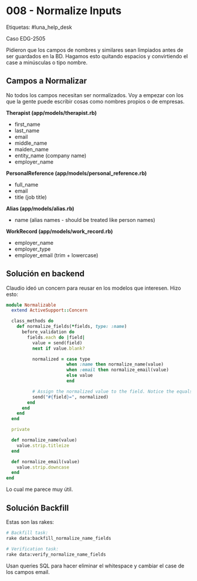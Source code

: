 # 008 - Normalize Inputs

Etiquetas: #luna_help_desk 

Caso EDG-2505

Pidieron que los campos de nombres y similares sean limpiados antes de ser guardados en la BD. Hagamos esto quitando espacios y convirtiendo el case a minúsculas o tipo nombre.

## Campos a Normalizar

No todos los campos necesitan ser normalizados. Voy a empezar con los que la gente puede escribir cosas como nombres propios o de empresas.

**Therapist (app/models/therapist.rb)**

- first_name
- last_name
- email
- middle_name
- maiden_name
- entity_name (company name)
- employer_name

**PersonalReference (app/models/personal_reference.rb)**

- full_name
- email
- title (job title)

**Alias (app/models/alias.rb)**

- name (alias names - should be treated like person names)

**WorkRecord (app/models/work_record.rb)**

- employer_name
- employer_type
- employer_email (trim + lowercase)

## Solución en backend

Claudio ideó un concern para reusar en los modelos que interesen. Hizo esto:
```ruby
module Normalizable
  extend ActiveSupport::Concern

  class_methods do
    def normalize_fields(*fields, type: :name)
      before_validation do
        fields.each do |field|
          value = send(field)
          next if value.blank?

          normalized = case type
                       when :name then normalize_name(value)
                       when :email then normalize_email(value)
                       else value
                       end

          # Assign the normalized value to the field. Notice the equals sign.
          send("#{field}=", normalized)
        end
      end
    end
  end

  private

  def normalize_name(value)
    value.strip.titleize
  end

  def normalize_email(value)
    value.strip.downcase
  end
end
```

Lo cual me parece muy útil.

## Solución Backfill

Estas son las rakes:
```bash
# Backfill task:
rake data:backfill_normalize_name_fields

# Verification task:
rake data:verify_normalize_name_fields
```

Usan queries SQL para hacer eliminar el whitespace y cambiar el case de los campos email.